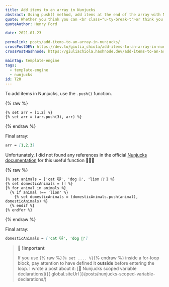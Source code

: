 ```yaml
---
title: Add items to an array in Nunjucks
abstract: Using push() method, add items at the end of the array with Nunjucks template engine.
quote: Whether you think you can <br class="u-ty-break-t">or think you can’t, you’re right
quoteAuthor: Henry Ford

date: 2021-01-23

permalink: posts/add-items-to-an-array-in-nunjucks/
crossPostDEV: https://dev.to/giulia_chiola/add-items-to-an-array-in-nunjucks-482e
crossPostHashnode: https://giuliachiola.hashnode.dev/add-items-to-an-array-in-nunjucks

mainTag: template-engine
tags:
  - template-engine
  - nunjucks
id: T20
---
```


To add items in Nunjucks, use the `.push()` function.


{% raw %}
  ```twig
  {% set arr = [1,2] %}
  {% set arr = (arr.push(3), arr) %}
  ```
{% endraw %}

Final array:

```md
arr = [1,2,3]
```

Unfortunately, I did not found any references in the official [Nunjucks documentation](https://mozilla.github.io/nunjucks/templating.html) for this useful function 🤷🏻‍♀️

{% raw %}
  ```twig
  {% set animals = ['cat 🐱', 'dog 🐶', 'lion 🦁'] %}
  {% set domesticAnimals = [] %}
  {% for animal in animals %}
    {% if animal !== 'lion' %}
      {% set domesticAnimals = (domesticAnimals.push(animal), domesticAnimals) %}
    {% endif %}
  {% endfor %}
  ```
{% endraw %}

Final array:

```md
domesticAnimals = ['cat 🐱', 'dog 🐶']
```

> 🧨 **!important**
>
> If you use {% raw %}`{% set .... %}`{% endraw %} inside a for-loop block, pay attention to have defined it **outside** before entering the loop.
> I wrote a post about it: [📒 Nunjucks scoped variable declarations]({{ global.siteUrl }}/posts/nunjucks-scoped-variable-declarations/)
